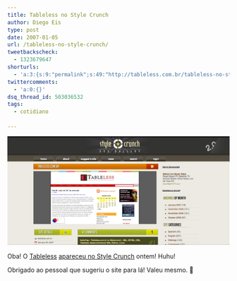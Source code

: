 ```yaml
---
title: Tableless no Style Crunch
author: Diego Eis
type: post
date: 2007-01-05
url: /tableless-no-style-crunch/
tweetbackscheck:
  - 1323679647
shorturls:
  - 'a:3:{s:9:"permalink";s:49:"http://tableless.com.br/tableless-no-style-crunch";s:7:"tinyurl";s:26:"http://tinyurl.com/3hnqqom";s:4:"isgd";s:19:"http://is.gd/mjFP2S";}'
twittercomments:
  - 'a:0:{}'
dsq_thread_id: 503036532
tags:
  - cotidiano

---
```

[<img width="505" height="246" id="image814" alt="Tableless no Style Crunch" src="https://raw.githubusercontent.com/diegoeis/tableless-static-images/master/2007/01/tableless-stylecrunch.png" />][1]
  
Oba! O [Tableless][2] [apareceu no Style Crunch][1] ontem! Huhu!

Obrigado ao pessoal que sugeriu o site para lá! Valeu mesmo. 🙂

 [1]: http://www.stylecrunch.com/2007/tablelesscombr/
 [2]: http://tableless.com.br/